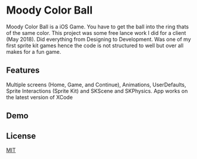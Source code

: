 #  Moody Color Ball

Moody Color Ball is a iOS Game. You have to get the ball into the ring thats of the same color. This project was some free lance work I did for a client (May 2018). Did everything from Designing to Development. Was one of my first sprite kit games hence the code is not structured to well but over all makes for a fun game.

## Features
Multiple screens (Home, Game, and Continue), Animations, UserDefaults, Sprite Interactions (Sprite Kit) and SKScene and SKPhysics. App  works on the latest version of XCode

## Demo




## License
[MIT](https://choosealicense.com/licenses/mit/)
